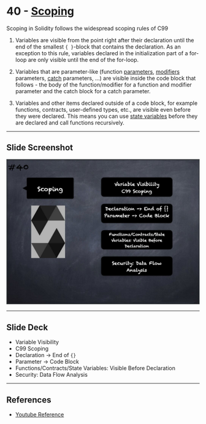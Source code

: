 # 40 - [Scoping](Scoping.md)
Scoping in Solidity follows the widespread scoping rules of C99

1. Variables are visible from the point right after their declaration until the end of the smallest `{ }`-block that contains the declaration. As an exception to this rule, variables declared in the initialization part of a for-loop are only visible until the end of the for-loop.
    
2. Variables that are parameter-like (function [parameters](Parameters.md), [modifiers](Modifiers.md) parameters, [catch](try-catch.md) parameters, …) are visible inside the code block that follows - the body of the function/modifier for a function and modifier parameter and the catch block for a catch parameter.
    
3. Variables and other items declared outside of a code block, for example functions, contracts, user-defined types, etc., are visible even before they were declared. This means you can use [state variables](State%20Variables.md) before they are declared and call functions recursively.

___
## Slide Screenshot
![040.jpg](../../images/2.%20Solidity%20101/040.jpg)
___
## Slide Deck
- Variable Visibility
- C99 Scoping
- Declaration -> End of `{}`
- Parameter -> Code Block
- Functions/Contracts/State Variables: Visible Before Declaration
- Security: Data Flow Analysis
___
## References
- [Youtube Reference](https://youtu.be/TCl1IcGl_3I?t=1785)


